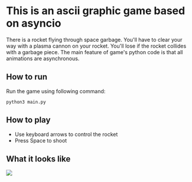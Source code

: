 # This is an ascii graphic game based on asyncio
There is a rocket flying through space garbage. You'll have to clear your way with a plasma cannon on your rocket.
You'll lose if the rocket collides with a garbage piece. 
The main feature of game's python code is that all animations are asynchronous.

## How to run
Run the game using following command:
```
python3 main.py
```

## How to play
- Use keyboard arrows to control the rocket
- Press Space to shoot

## What it looks like
![](https://gfycat.com/cleanthoughtfulbighornsheep)